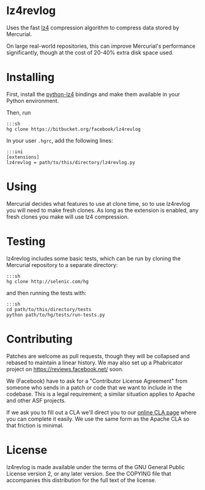 lz4revlog
=========

Uses the fast
[lz4](http://en.wikipedia.org/wiki/LZ4_%28compression_algorithm%29) compression
algorithm to compress data stored by Mercurial.

On large real-world repositories, this can improve Mercurial's performance
significantly, though at the cost of 20-40% extra disk space used.

Installing
==========

First, install the [python-lz4](https://github.com/steeve/python-lz4) bindings
and make them available in your Python environment.

Then, run

    :::sh
    hg clone https://bitbucket.org/facebook/lz4revlog

In your user `.hgrc`, add the following lines:

    :::ini
    [extensions]
    lz4revlog = path/to/this/directory/lz4revlog.py

Using
=====

Mercurial decides what features to use at clone time, so to use lz4revlog you
will need to make fresh clones. As long as the extension is enabled, any fresh
clones you make will use lz4 compression.

Testing
=======

lz4revlog includes some basic tests, which can be run by cloning the Mercurial
repository to a separate directory:

    :::sh
    hg clone http://selenic.com/hg

and then running the tests with:

    :::sh
    cd path/to/this/directory/tests
    python path/to/hg/tests/run-tests.py


Contributing
============

Patches are welcome as pull requests, though they will be collapsed and rebased
to maintain a linear history. We may also set up a Phabricator project on
https://reviews.facebook.net/ soon.

We (Facebook) have to ask for a "Contributor License Agreement" from someone who
sends in a patch or code that we want to include in the codebase. This is a
legal requirement; a similar situation applies to Apache and other ASF projects.

If we ask you to fill out a CLA we'll direct you to our
[online CLA page](https://developers.facebook.com/opensource/cla) where you can
complete it easily. We use the same form as the Apache CLA so that friction is
minimal.

License
=======

lz4revlog is made available under the terms of the GNU General Public License
version 2, or any later version. See the COPYING file that accompanies this
distribution for the full text of the license.
